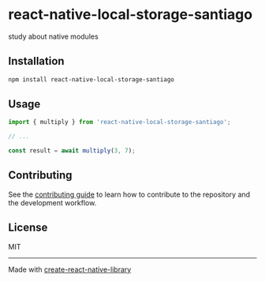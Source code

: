 # react-native-local-storage-santiago

study about native modules

## Installation

```sh
npm install react-native-local-storage-santiago
```

## Usage

```js
import { multiply } from 'react-native-local-storage-santiago';

// ...

const result = await multiply(3, 7);
```

## Contributing

See the [contributing guide](CONTRIBUTING.md) to learn how to contribute to the repository and the development workflow.

## License

MIT

---

Made with [create-react-native-library](https://github.com/callstack/react-native-builder-bob)
